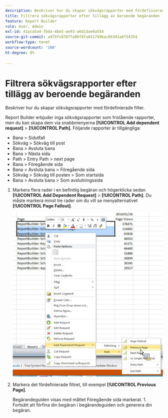 ```yaml
---
description: Beskriver hur du skapar sökvägsrapporter med fördefinierade filter.
title: Filtrera sökvägsrapporter efter tillägg av beroende begäranden
feature: Report Builder
role: User, Admin
exl-id: 41aca5a4-7bda-4be5-ae93-a6d1dae6a554
source-git-commit: a979fc8787fa96f8fa8317996ac66341a6f54354
workflow-type: tm+mt
source-wordcount: '160'
ht-degree: 0%

---
```


# Filtrera sökvägsrapporter efter tillägg av beroende begäranden

Beskriver hur du skapar sökvägsrapporter med fördefinierade filter.

Report Builder erbjuder inga sökvägsrapporter som fristående rapporter, men du kan skapa dem via snabbmenyerna **[!UICONTROL Add dependent request]** > **[!UICONTROL Path]**. Följande rapporter är tillgängliga:

* Bana > Sidutfall
* Sökväg > Sökväg till post
* Bana > Avsluta bana
* Bana > Nästa sida
* Path > Entry Path > next page
* Bana > Föregående sida
* Bana > Avsluta bana > Föregående sida
* Sökväg > Sökväg till posten > Som startsida
* Bana > Avsluta bana > Som avslutningssida

1. Markera flera rader i en befintlig begäran och högerklicka sedan **[!UICONTROL Add Dependent Request]** > **[!UICONTROL Path]**. Du måste markera minst tre rader om du vill se menyalternativet **[!UICONTROL Page Fallout]**.

   ![Skärmbild med tre markerade rader med alternativet Lägg till beroende begäran markerat.](assets/dependen_request.png)

2. Markera det fördefinierade filtret, till exempel **[!UICONTROL Previous Page]**.

   Begärandeguiden visas med måttet Föregående sida markerat. 1. Fortsätt att förfina din begäran i begärandeguiden och generera din begäran.
